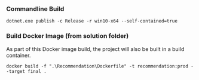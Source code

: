 ﻿### Commandline Build

```
dotnet.exe publish -c Release -r win10-x64 --self-contained=true 
```

### Build Docker Image (from solution folder)

As part of this Docker image build, the project will also be built in a build container.

```
docker build -f ".\Recommendation\Dockerfile" -t recommendation:prod --target final . 
```
